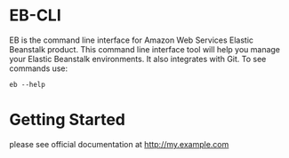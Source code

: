 EB-CLI
===========

EB is the command line interface for Amazon Web Services Elastic
Beanstalk product. This command line interface tool will help you
manage your Elastic Beanstalk environments. It also integrates
with Git. To see commands use:

    eb --help


Getting Started
====



please see official documentation at http://my.example.com
